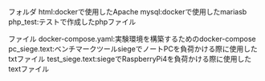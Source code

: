 フォルダ
    html:dockerで使用したApache
    mysql:dockerで使用したmariasb
    php_test:テストで作成したphpファイル

ファイル
    docker-compose.yaml:実験環境を構築するためのdocker-compose
    pc_siege.text:ベンチマークツールsiegeでノートPCを負荷かける際に使用したtxtファイル
    test_siege.text:siegeでRaspberryPi4を負荷かける際に使用したtextファイル